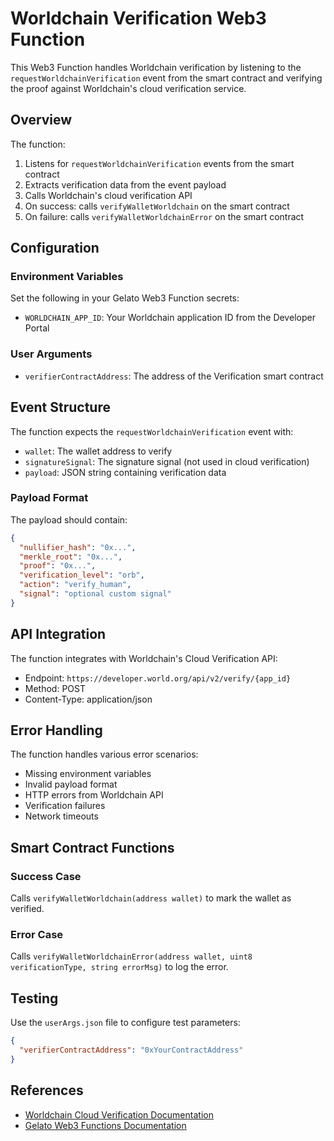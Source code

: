 # Worldchain Verification Web3 Function

This Web3 Function handles Worldchain verification by listening to the `requestWorldchainVerification` event from the smart contract and verifying the proof against Worldchain's cloud verification service.

## Overview

The function:
1. Listens for `requestWorldchainVerification` events from the smart contract
2. Extracts verification data from the event payload
3. Calls Worldchain's cloud verification API
4. On success: calls `verifyWalletWorldchain` on the smart contract
5. On failure: calls `verifyWalletWorldchainError` on the smart contract

## Configuration

### Environment Variables

Set the following in your Gelato Web3 Function secrets:

- `WORLDCHAIN_APP_ID`: Your Worldchain application ID from the Developer Portal

### User Arguments

- `verifierContractAddress`: The address of the Verification smart contract

## Event Structure

The function expects the `requestWorldchainVerification` event with:
- `wallet`: The wallet address to verify
- `signatureSignal`: The signature signal (not used in cloud verification)
- `payload`: JSON string containing verification data

### Payload Format

The payload should contain:
```json
{
  "nullifier_hash": "0x...",
  "merkle_root": "0x...",
  "proof": "0x...",
  "verification_level": "orb",
  "action": "verify_human",
  "signal": "optional custom signal"
}
```

## API Integration

The function integrates with Worldchain's Cloud Verification API:
- Endpoint: `https://developer.world.org/api/v2/verify/{app_id}`
- Method: POST
- Content-Type: application/json

## Error Handling

The function handles various error scenarios:
- Missing environment variables
- Invalid payload format
- HTTP errors from Worldchain API
- Verification failures
- Network timeouts

## Smart Contract Functions

### Success Case
Calls `verifyWalletWorldchain(address wallet)` to mark the wallet as verified.

### Error Case
Calls `verifyWalletWorldchainError(address wallet, uint8 verificationType, string errorMsg)` to log the error.

## Testing

Use the `userArgs.json` file to configure test parameters:
```json
{
  "verifierContractAddress": "0xYourContractAddress"
}
```

## References

- [Worldchain Cloud Verification Documentation](https://docs.world.org/world-id/id/cloud)
- [Gelato Web3 Functions Documentation](https://docs.gelato.network/developer-products/web3-functions)
